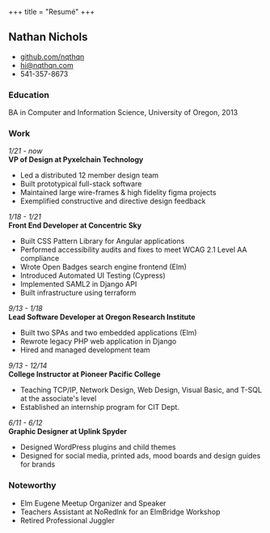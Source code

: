 +++
title = "Resumé"
+++


## Nathan Nichols

 - [github.com/nqthqn](https://github.com/nqthqn)
 - hi@nqthqn.com
 - 541-357-8673

### Education

BA in Computer and Information Science, University of Oregon, 2013

### Work
_1/21 - now_   
**VP of Design at Pyxelchain Technology**

* Led a distributed 12 member design team
* Built prototypical full-stack software
* Maintained large wire-frames & high fidelity figma projects
* Exemplified constructive and directive design feedback

_1/18 - 1/21_   
**Front End Developer at Concentric Sky**

* Built CSS Pattern Library for Angular applications
* Performed accessibility audits and fixes to meet WCAG 2.1 Level AA compliance
* Wrote Open Badges search engine frontend (Elm)
* Introduced Automated UI Testing (Cypress)
* Implemented SAML2 in Django API
* Built infrastructure using terraform

_9/13 - 1/18_   
**Lead Software Developer at Oregon Research Institute**

* Built two SPAs and two embedded applications (Elm)
* Rewrote legacy PHP web application in Django
* Hired and managed development team

_9/13 - 12/14_   
**College Instructor at Pioneer Pacific College**

* Teaching TCP/IP, Network Design, Web Design, Visual Basic, and T-SQL at the associate's level
* Established an internship program for CIT Dept.

_6/11 - 6/12_   
**Graphic Designer at Uplink Spyder**

* Designed WordPress plugins and child themes
* Designed for social media, printed ads, mood boards and design guides for brands

### Noteworthy

* Elm Eugene Meetup Organizer and Speaker
* Teachers Assistant at NoRedInk for an ElmBridge Workshop
* Retired Professional Juggler
